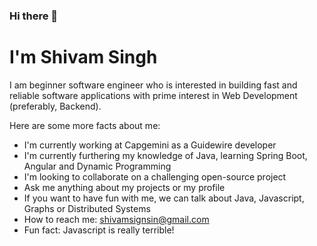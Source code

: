 ### Hi there 👋 
# I'm Shivam Singh

I am beginner software engineer who is interested in building fast and reliable software applications 
with prime interest in Web Development (preferably, Backend). 

Here are some more facts about me:

- I'm currently working at Capgemini as a Guidewire developer
- I'm currently furthering my knowledge of Java, learning Spring Boot, Angular and Dynamic Programming
- I'm looking to collaborate on a challenging open-source project
- Ask me anything about my projects or my profile
- If you want to have fun with me, we can talk about Java, Javascript, Graphs or Distributed Systems
- How to reach me: shivamsignsin@gmail.com 
- Fun fact: Javascript is really terrible!
